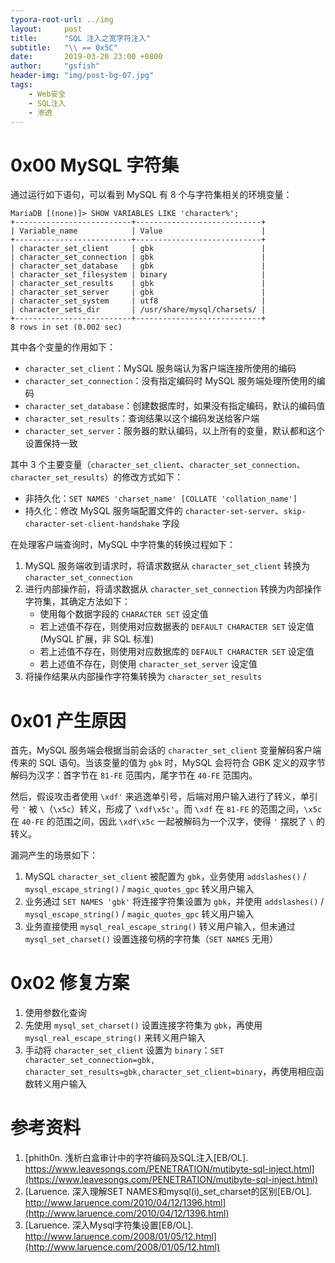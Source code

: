```yaml
---
typora-root-url: ../img
layout:     post
title:      "SQL 注入之宽字符注入"
subtitle:   "\\ == 0x5C"
date:       2019-03-20 23:00 +0800
author:     "gsfish"
header-img: "img/post-bg-07.jpg"
tags:
    - Web安全
    - SQL注入
    - 渗透
---
```



# 0x00 MySQL 字符集

通过运行如下语句，可以看到 MySQL 有 8 个与字符集相关的环境变量：

```
MariaDB [(none)]> SHOW VARIABLES LIKE 'character%';
+--------------------------+----------------------------+
| Variable_name            | Value                      |
+--------------------------+----------------------------+
| character_set_client     | gbk                        |
| character_set_connection | gbk                        |
| character_set_database   | gbk                        |
| character_set_filesystem | binary                     |
| character_set_results    | gbk                        |
| character_set_server     | gbk                        |
| character_set_system     | utf8                       |
| character_sets_dir       | /usr/share/mysql/charsets/ |
+--------------------------+----------------------------+
8 rows in set (0.002 sec)
```

其中各个变量的作用如下：

* `character_set_client`：MySQL 服务端认为客户端连接所使用的编码
* `character_set_connection`：没有指定编码时 MySQL 服务端处理所使用的编码
* `character_set_database`：创建数据库时，如果没有指定编码，默认的编码值
* `character_set_results`：查询结果以这个编码发送给客户端
* `character_set_server`：服务器的默认编码，以上所有的变量，默认都和这个设置保持一致

其中 3 个主要变量（`character_set_client`、`character_set_connection`、`character_set_results`）的修改方式如下：

* 非持久化：`SET NAMES 'charset_name' [COLLATE 'collation_name']`
* 持久化：修改 MySQL 服务端配置文件的 `character-set-server`、`skip-character-set-client-handshake` 字段

在处理客户端查询时，MySQL 中字符集的转换过程如下：

1. MySQL 服务端收到请求时，将请求数据从 `character_set_client` 转换为 `character_set_connection`
2. 进行内部操作前，将请求数据从 `character_set_connection` 转换为内部操作字符集，其确定方法如下：
   * 使用每个数据字段的 `CHARACTER SET` 设定值
   * 若上述值不存在，则使用对应数据表的 `DEFAULT CHARACTER SET` 设定值(MySQL 扩展，非 SQL 标准)
   * 若上述值不存在，则使用对应数据库的 `DEFAULT CHARACTER SET` 设定值
   * 若上述值不存在，则使用 `character_set_server` 设定值
3. 将操作结果从内部操作字符集转换为 `character_set_results`

# 0x01 产生原因

首先，MySQL 服务端会根据当前会话的 `character_set_client` 变量解码客户端传来的 SQL 语句。当该变量的值为 `gbk` 时，MySQL 会将符合 GBK 定义的双字节解码为汉字：首字节在 `81-FE` 范围内，尾字节在 `40-FE` 范围内。

然后，假设攻击者使用 `\xdf'` 来逃逸单引号，后端对用户输入进行了转义，单引号 `'` 被 `\`（`\x5c`）转义，形成了 `\xdf\x5c'`。而 `\xdf` 在 `81-FE` 的范围之间，`\x5c` 在 `40-FE` 的范围之间，因此 `\xdf\x5c` 一起被解码为一个汉字，使得 `'` 摆脱了 `\` 的转义。

漏洞产生的场景如下：

1. MySQL `character_set_client` 被配置为 `gbk`，业务使用 `addslashes()` / `mysql_escape_string()` / `magic_quotes_gpc` 转义用户输入
2. 业务通过 `SET NAMES 'gbk'` 将连接字符集设置为 `gbk`，并使用 `addslashes()` / `mysql_escape_string()` / `magic_quotes_gpc` 转义用户输入
3. 业务直接使用 `mysql_real_escape_string()` 转义用户输入，但未通过 `mysql_set_charset()` 设置连接句柄的字符集（`SET NAMES` 无用）

# 0x02 修复方案

1. 使用参数化查询
2. 先使用 `mysql_set_charset()` 设置连接字符集为 `gbk`，再使用 `mysql_real_escape_string()` 来转义用户输入
3. 手动将 `character_set_client` 设置为 `binary`：`SET character_set_connection=gbk, character_set_results=gbk,character_set_client=binary`，再使用相应函数转义用户输入

# 参考资料

1. [phith0n. 浅析白盒审计中的字符编码及SQL注入[EB/OL]. https://www.leavesongs.com/PENETRATION/mutibyte-sql-inject.html](https://www.leavesongs.com/PENETRATION/mutibyte-sql-inject.html)
2. [Laruence. 深入理解SET NAMES和mysql(i)_set_charset的区别[EB/OL]. http://www.laruence.com/2010/04/12/1396.html](http://www.laruence.com/2010/04/12/1396.html)
3. [Laruence. 深入Mysql字符集设置[EB/OL]. http://www.laruence.com/2008/01/05/12.html](http://www.laruence.com/2008/01/05/12.html)
